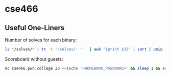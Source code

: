 # cse466

## Useful One-Liners

Number of solves for each binary:
```sh
ls */solves/* | tr -t '/solves/' ' ' | awk '{print $3}' | sort | uniq -c | sort -r | awk 'BEGIN {print "Solves Binary"} {print $1 " " $2}' | column -t
```

Scoreboard without guests:
```sh
nc cse466.pwn.college 23 <<(echo '<HOMEWORK_PASSWORD>' && sleep 1 && echo -e 'scorebot\nscorebot\n1') | grep '^\[+++\]  *\d\d*\.  *\w\w*  *\d\d*  *.*$' | grep -v 'GUEST$' | awk 'BEGIN {print "Rank Alias Score Grade"} {print NR " " $3 " " $4 " " $5}' | column -t
```
